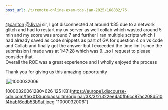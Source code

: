 ```yaml
---
post_url: /t/remote-online-exam-tds-jan-2025/168832/76
---
```

[@carlton](/u/carlton) [@Jivraj](/u/jivraj) sir, I got disconnected at around 1:35 due to a network glitch and had to restart my uv server as well collab which wasted around 5 min and my score was around 7 and further I ran multiple scripts which I had already saved as code snippets as part of GA for question 4 on vs code and Collab and finally got the answer but I exceeded the time limit since the submission I made was at 1:47:28 which was 9…so I request to please consider that  
Overall the ROE was a great experience and I wholly enjoyed the process

Thank you for giving us this amazing opportunity  

[![1000032006](https://europe1.discourse-cdn.com/flex013/uploads/iitm/optimized/3X/3/2/322ee4a0fb6cc87ac208d510f4babf6edb53b9af_2_690x337.jpeg)

10000320061280×626 125 KB](https://europe1.discourse-cdn.com/flex013/uploads/iitm/original/3X/3/2/322ee4a0fb6cc87ac208d510f4babf6edb53b9af.jpeg "1000032006")